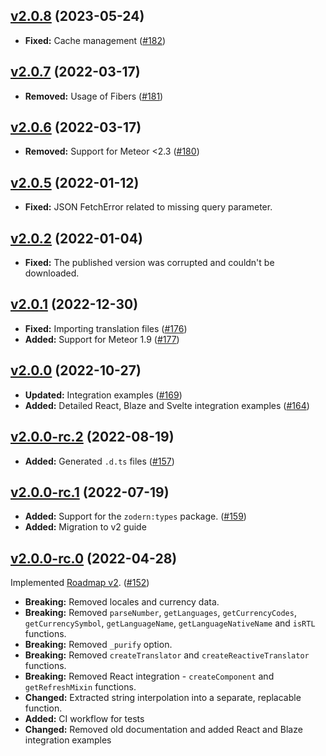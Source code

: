## [v2.0.8](https://github.com/vazco/meteor-universe-i18n/tree/v2.0.8) (2023-05-24)

- **Fixed:** Cache management ([\#182](https://github.com/vazco/meteor-universe-i18n/pull/182))

## [v2.0.7](https://github.com/vazco/meteor-universe-i18n/tree/v2.0.7) (2022-03-17)

- **Removed:** Usage of Fibers ([\#181](https://github.com/vazco/meteor-universe-i18n/pull/181))

## [v2.0.6](https://github.com/vazco/meteor-universe-i18n/tree/v2.0.6) (2022-03-17)

- **Removed:** Support for Meteor <2.3 ([\#180](https://github.com/vazco/meteor-universe-i18n/pull/180))

## [v2.0.5](https://github.com/vazco/meteor-universe-i18n/tree/v2.0.5) (2022-01-12)

- **Fixed:** JSON FetchError related to missing query parameter.

## [v2.0.2](https://github.com/vazco/meteor-universe-i18n/tree/v2.0.2) (2022-01-04)

- **Fixed:** The published version was corrupted and couldn't be downloaded.

## [v2.0.1](https://github.com/vazco/meteor-universe-i18n/tree/v2.0.1) (2022-12-30)

- **Fixed:** Importing translation files ([\#176](https://github.com/vazco/meteor-universe-i18n/pull/176))
- **Added:** Support for Meteor 1.9 ([\#177](https://github.com/vazco/meteor-universe-i18n/pull/177))

## [v2.0.0](https://github.com/vazco/meteor-universe-i18n/tree/v2.0.0) (2022-10-27)

- **Updated:** Integration examples ([\#169](https://github.com/vazco/meteor-universe-i18n/pull/169))
- **Added:** Detailed React, Blaze and Svelte integration examples ([\#164](https://github.com/vazco/meteor-universe-i18n/pull/164))

## [v2.0.0-rc.2](https://github.com/vazco/meteor-universe-i18n/tree/v2.0.0-rc.2) (2022-08-19)

- **Added:** Generated `.d.ts` files ([\#157](https://github.com/vazco/meteor-universe-i18n/pull/157))

## [v2.0.0-rc.1](https://github.com/vazco/meteor-universe-i18n/tree/v2.0.0-rc.1) (2022-07-19)

- **Added:** Support for the `zodern:types` package. ([\#159](https://github.com/vazco/meteor-universe-i18n/pull/159))
- **Added:** Migration to v2 guide

## [v2.0.0-rc.0](https://github.com/vazco/meteor-universe-i18n/tree/v2.0.0-rc.0) (2022-04-28)

Implemented [Roadmap v2](https://github.com/vazco/meteor-universe-i18n/issues/144). ([\#152](https://github.com/vazco/meteor-universe-i18n/pull/152))

- **Breaking:** Removed locales and currency data.
- **Breaking:** Removed `parseNumber`, `getLanguages`, `getCurrencyCodes`, `getCurrencySymbol`, `getLanguageName`, `getLanguageNativeName` and `isRTL` functions.
- **Breaking:** Removed `_purify` option.
- **Breaking:** Removed `createTranslator` and `createReactiveTranslator` functions.
- **Breaking:** Removed React integration - `createComponent` and `getRefreshMixin` functions.
- **Changed:** Extracted string interpolation into a separate, replacable function.
- **Added:** CI workflow for tests
- **Changed:** Removed old documentation and added React and Blaze integration examples
